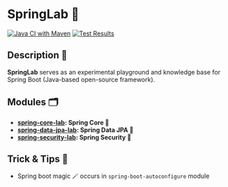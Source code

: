 # SpringLab 🍃
[![Java CI with Maven](https://github.com/mperor/spring-lab/actions/workflows/maven.yml/badge.svg)](https://github.com/mperor/spring-lab/actions/workflows/maven.yml)
[![Test Results](https://gist.githubusercontent.com/mperor/d5fd8bcfa7e3c04ad0deb1598095ce18/raw/badge.svg)]()

## Description 📝
**SpringLab** serves as an experimental playground and knowledge base for Spring Boot (Java-based open-source framework).

## Modules 🗂️
- **[spring-core-lab](spring-core-lab): Spring Core 🌱**
- **[spring-data-jpa-lab](spring-data-jpa-lab): Spring Data JPA 💾**
- **[spring-security-lab](spring-security-lab): Spring Security 🔐**

## Trick & Tips 🧠
- Spring boot magic 🪄 occurs in `spring-boot-autoconfigure` module